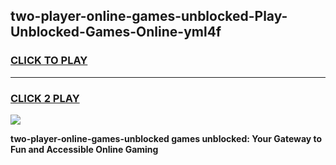 
## two-player-online-games-unblocked-Play-Unblocked-Games-Online-yml4f
<h3>
<a href="https://premium76.site?title=two-player-online-games-unblocked&ref=25A">CLICK TO PLAY</a></h3>
<hr>

<h3>
<a href="https://premium76.site?title=two-player-online-games-unblocked&ref=25A">CLICK 2 PLAY</a>
  
</h3>

<a href="https://premium76.site?title=two-player-online-games-unblocked&ref=25A"><img src="https://clearcache.store/games.png"></a>


**two-player-online-games-unblocked games unblocked: Your Gateway to Fun and Accessible Online Gaming**
